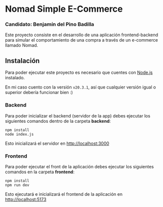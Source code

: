 # Nomad Simple E-Commerce
### Candidato: Benjamín del Pino Badilla

Este proyecto consiste en el desarrollo de una aplicación frontend-backend para simular el comportamiento de una compra a través de un e-commerce llamado Nomad.

## Instalación
Para poder ejecutar este proyecto es necesario que cuentes con [Node.js](https://nodejs.org/en) instalado.

En mi caso cuento con la versión `v20.3.1`, así que cualquier versión igual o superior debería funcionar bien :)

### Backend
Para poder inicializar el backend (servidor de la app) debes ejecutar los siguientes comandos dentro de la carpeta **backend**:

```
npm install
node index.js
```

Esto inicializará el servidor en [http://localhost:3000](http://localhost:3000)

### Frontend
Para poder ejecutar el front de la aplicación debes ejecutar los siguientes comandos en la carpeta **frontend**:

```
npm install
npm run dev
```

Esto ejecutará e inicializará el frontend de la aplicación en [http://localhost:5173](http://localhost:5173)